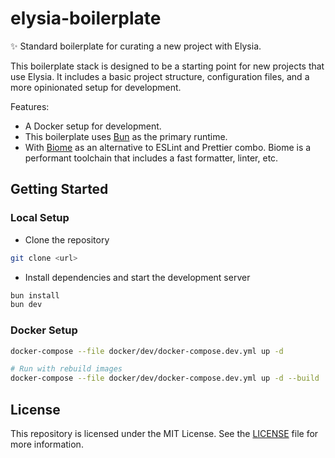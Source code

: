 # elysia-boilerplate

✨ Standard boilerplate for curating a new project with Elysia.

This boilerplate stack is designed to be a starting point for new projects that use Elysia. It includes a basic project structure, configuration files, and a more opinionated setup for development.

Features:

- A Docker setup for development.
- This boilerplate uses [Bun](https://bun.sh/) as the primary runtime.
- With [Biome](https://biomejs.dev/) as an alternative to ESLint and Prettier combo. Biome is a performant toolchain that includes a fast formatter, linter, etc.

## Getting Started

### Local Setup

- Clone the repository
```bash
git clone <url>
```

- Install dependencies and start the development server

```bash
bun install
bun dev
```

### Docker Setup

```bash
docker-compose --file docker/dev/docker-compose.dev.yml up -d

# Run with rebuild images
docker-compose --file docker/dev/docker-compose.dev.yml up -d --build
```

## License

This repository is licensed under the MIT License.
See the [LICENSE](LICENSE.md) file for more information.